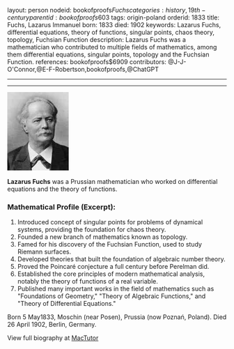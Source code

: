 layout: person
nodeid: bookofproofs$Fuchs
categories: history,19th-century
parentid: bookofproofs$603
tags: origin-poland
orderid: 1833
title: Fuchs, Lazarus Immanuel
born: 1833
died: 1902
keywords: Lazarus Fuchs, differential equations, theory of functions, singular points, chaos theory, topology, Fuchsian Function
description: Lazarus Fuchs was a mathematician who contributed to multiple fields of mathematics, among them differential equations, singular points, topology and the Fuchsian Function.
references: bookofproofs$6909
contributors: @J-J-O'Connor,@E-F-Robertson,bookofproofs,@ChatGPT

---



---

![Fuchs.jpg](https://github.com/bookofproofs/bookofproofs.github.io/blob/main/_sources/_assets/images/portraits/Fuchs.jpg?raw=true)

**Lazarus Fuchs** was a Prussian mathematician who worked on differential equations and the theory of functions.

### Mathematical Profile (Excerpt):
1. Introduced concept of singular points for problems of dynamical systems, providing the foundation for chaos theory.
2. Founded a new branch of mathematics known as topology.
3. Famed for his discovery of the Fuchsian Function, used to study Riemann surfaces.
4. Developed theories that built the foundation of algebraic number theory.
5. Proved the Poincaré conjecture a full century before Perelman did.
6. Established the core principles of modern mathematical analysis, notably the theory of functions of a real variable.
7. Published many important works in the field of mathematics such as "Foundations of Geometry," "Theory of Algebraic Functions," and "Theory of Differential Equations."

Born 5 May1833, Moschin (near Posen), Prussia (now Poznań, Poland). Died 26 April 1902, Berlin, Germany.

View full biography at [MacTutor](https://mathshistory.st-andrews.ac.uk/Biographies/Fuchs/)
